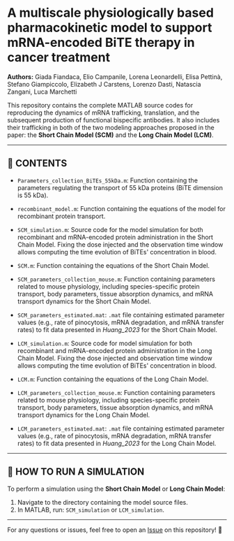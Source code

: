 # A multiscale physiologically based pharmacokinetic model to support mRNA-encoded BiTE therapy in cancer treatment

**Authors:** Giada Fiandaca, Elio Campanile, Lorena Leonardelli, Elisa Pettinà, Stefano Giampiccolo, Elizabeth J Carstens, Lorenzo Dasti, Natascia Zangani, Luca Marchetti

This repository contains the complete MATLAB source codes for reproducing the dynamics of mRNA trafficking, translation, and the subsequent production of functional bispecific antibodies. It also includes their trafficking in both of the two modeling approaches proposed in the paper: the **Short Chain Model (SCM)** and the **Long Chain Model (LCM)**.

---

## 📂 CONTENTS

- `Parameters_collection_BiTEs_55kDa.m`: Function containing the parameters regulating the transport of 55 kDa proteins (BiTE dimension is 55 kDa).
- `recombinant_model.m`: Function containing the equations of the model for recombinant protein transport.

- `SCM_simulation.m`: Source code for the model simulation for both recombinant and mRNA-encoded protein administration in the Short Chain Model. Fixing the dose injected and the observation time window allows computing the time evolution of BiTEs' concentration in blood.
- `SCM.m`: Function containing the equations of the Short Chain Model.
- `SCM_parameters_collection_mouse.m`: Function containing parameters related to mouse physiology, including species-specific protein transport, body parameters, tissue absorption dynamics, and mRNA transport dynamics for the Short Chain Model.
- `SCM_parameters_estimated.mat`: `.mat` file containing estimated parameter values (e.g., rate of pinocytosis, mRNA degradation, and mRNA transfer rates) to fit data presented in *Huang\_2023* for the Short Chain Model.

- `LCM_simulation.m`: Source code for model simulation for both recombinant and mRNA-encoded protein administration in the Long Chain Model. Fixing the dose injected and observation time window allows computing the time evolution of BiTEs' concentration in blood.
- `LCM.m`: Function containing the equations of the Long Chain Model.
- `LCM_parameters_collection_mouse.m`: Function containing parameters related to mouse physiology, including species-specific protein transport, body parameters, tissue absorption dynamics, and mRNA transport dynamics for the Long Chain Model.
- `LCM_parameters_estimated.mat`: `.mat` file containing estimated parameter values (e.g., rate of pinocytosis, mRNA degradation, mRNA transfer rates) to fit data presented in *Huang\_2023* for the Long Chain Model.

---

## 🚀 HOW TO RUN A SIMULATION

To perform a simulation using the **Short Chain Model** or **Long Chain Model**:

1. Navigate to the directory containing the model source files.
2. In MATLAB, run: `SCM_simulation` or `LCM_simulation`.

---

For any questions or issues, feel free to open an [Issue](https://github.com/) on this repository! 🎯

